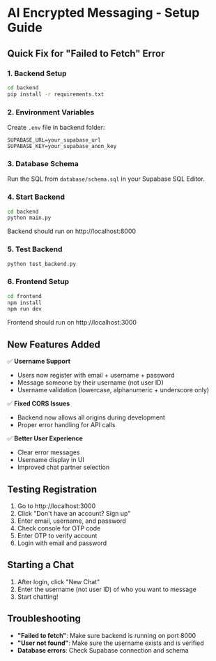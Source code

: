 # AI Encrypted Messaging - Setup Guide

## Quick Fix for "Failed to Fetch" Error

### 1. Backend Setup

```bash
cd backend
pip install -r requirements.txt
```

### 2. Environment Variables
Create `.env` file in backend folder:
```
SUPABASE_URL=your_supabase_url
SUPABASE_KEY=your_supabase_anon_key
```

### 3. Database Schema
Run the SQL from `database/schema.sql` in your Supabase SQL Editor.

### 4. Start Backend
```bash
cd backend
python main.py
```
Backend should run on http://localhost:8000

### 5. Test Backend
```bash
python test_backend.py
```

### 6. Frontend Setup
```bash
cd frontend
npm install
npm run dev
```
Frontend should run on http://localhost:3000

## New Features Added

✅ **Username Support**
- Users now register with email + username + password
- Message someone by their username (not user ID)
- Username validation (lowercase, alphanumeric + underscore only)

✅ **Fixed CORS Issues**
- Backend now allows all origins during development
- Proper error handling for API calls

✅ **Better User Experience**
- Clear error messages
- Username display in UI
- Improved chat partner selection

## Testing Registration

1. Go to http://localhost:3000
2. Click "Don't have an account? Sign up"
3. Enter email, username, and password
4. Check console for OTP code
5. Enter OTP to verify account
6. Login with email and password

## Starting a Chat

1. After login, click "New Chat"
2. Enter the username (not user ID) of who you want to message
3. Start chatting!

## Troubleshooting

- **"Failed to fetch"**: Make sure backend is running on port 8000
- **"User not found"**: Make sure the username exists and is verified
- **Database errors**: Check Supabase connection and schema